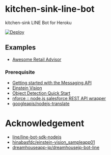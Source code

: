 # kitchen-sink-line-bot
kitchen-sink LINE Bot for Heroku

[![Deploy](https://www.herokucdn.com/deploy/button.svg)](https://heroku.com/deploy?template=https://github.com/takahitomiyamoto/kitchen-sink-line-bot)

## Examples
- [Awesome Retail Advisor](https://devpost.com/software/awesome-retail-advisor)

### Prerequisite
- [Getting started with the Messaging API](https://developers.line.me/ja/docs/messaging-api/getting-started/)
- [Einstein Vision](https://elements.heroku.com/addons/einstein-vision)
- [Object Detection Quick Start](https://metamind.readme.io/docs/od_qs_scenario)
- [nforce :: node.js salesforce REST API wrapper](https://github.com/kevinohara80/nforce)
- [googleapis/nodejs-translate](https://github.com/googleapis/nodejs-translate/blob/master/README.md#before-you-begin)

# Acknowledgement
- [line/line-bot-sdk-nodejs](https://github.com/line/line-bot-sdk-nodejs/tree/master/examples/kitchensink)
- [hinabasfdc/einstein-vision_sampleapp01](https://github.com/hinabasfdc/einstein-vision_sampleapp01)
- [dreamhouseapp-jp/dreamhousejp-bot-line](https://github.com/dreamhouseapp-jp/dreamhousejp-bot-line)
